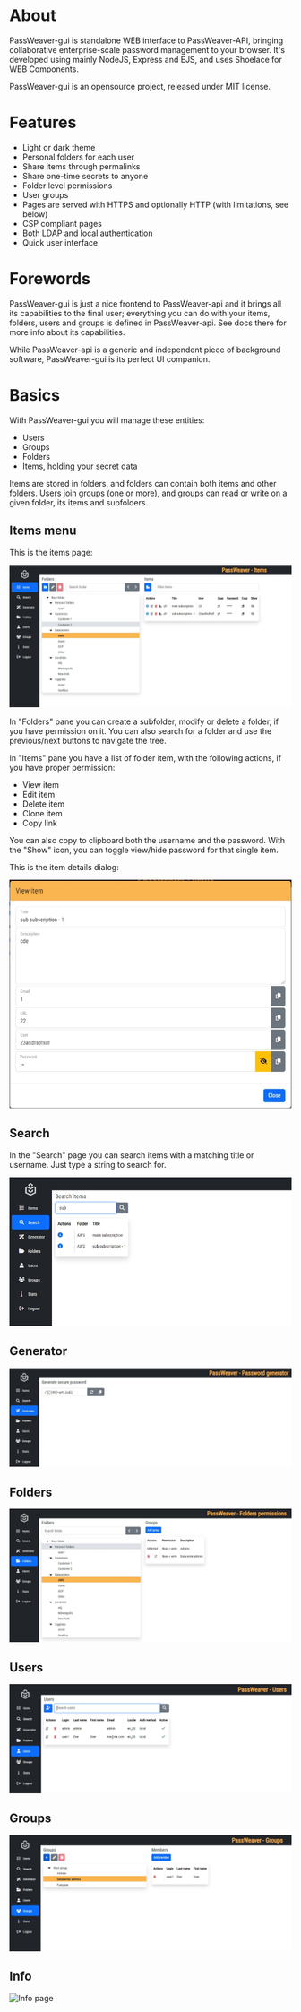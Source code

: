 # About

PassWeaver-gui is standalone WEB interface to PassWeaver-API, bringing collaborative enterprise-scale password management to your browser. It's developed using mainly NodeJS, Express and EJS, and uses Shoelace for WEB Components.

PassWeaver-gui is an opensource project, released under MIT license.

# Features

- Light or dark theme
- Personal folders for each user
- Share items through permalinks
- Share one-time secrets to anyone
- Folder level permissions
- User groups
- Pages are served with HTTPS and optionally HTTP (with limitations, see below)
- CSP compliant pages
- Both LDAP and local authentication
- Quick user interface

# Forewords

PassWeaver-gui is just a nice frontend to PassWeaver-api and it brings all its capabilities to the final user; everything you can do with your items, folders, users and groups is defined in PassWeaver-api. See docs there for more info about its capabilities.

While PassWeaver-api is a generic and independent piece of background software, PassWeaver-gui is its perfect UI companion.

# Basics

With PassWeaver-gui you will manage these entities:

- Users
- Groups
- Folders
- Items, holding your secret data

Items are stored in folders, and folders can contain both items and other folders. Users join groups (one or more), and groups can read or write on a given folder, its items and subfolders.

## Items menu

This is the items page:

![Items page](assets/passweavergui-items.jpeg)

In "Folders" pane you can create a subfolder, modify or delete a folder, if you have permission on it. You can also search for a folder and use the previous/next buttons to navigate the tree.

In "Items" pane you have a list of folder item, with the following actions, if you have proper permission:
- View item
- Edit item
- Delete item
- Clone item
- Copy link

You can also copy to clipboard both the username and the password. With the "Show" icon, you can toggle view/hide password for that single item.

This is the item details dialog:

![Item dialog](assets/passweavergui-item.jpeg)

## Search

In the "Search" page you can search items with a matching title or username. Just type a string to search for.

![Search page](assets/passweavergui-search.jpeg)

## Generator

![Generator page](assets/passweavergui-generator.jpeg)

## Folders

![Folders page](assets/passweavergui-folders.jpeg)

## Users

![Users page](assets/passweavergui-users.jpeg)

## Groups

![Groups page](assets/passweavergui-groups.jpeg)

## Info

![Info page](assets/passweavergui-info.jpeg)
